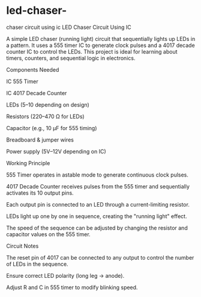 # led-chaser-
chaser circuit using ic
LED Chaser Circuit Using IC

A simple LED chaser (running light) circuit that sequentially lights up LEDs in a pattern. It uses a 555 timer IC to generate clock pulses and a 4017 decade counter IC to control the LEDs. This project is ideal for learning about timers, counters, and sequential logic in electronics.

Components Needed

IC 555 Timer

IC 4017 Decade Counter

LEDs (5–10 depending on design)

Resistors (220–470 Ω for LEDs)

Capacitor (e.g., 10 µF for 555 timing)

Breadboard & jumper wires

Power supply (5V–12V depending on IC)

Working Principle

555 Timer operates in astable mode to generate continuous clock pulses.

4017 Decade Counter receives pulses from the 555 timer and sequentially activates its 10 output pins.

Each output pin is connected to an LED through a current-limiting resistor.

LEDs light up one by one in sequence, creating the "running light" effect.

The speed of the sequence can be adjusted by changing the resistor and capacitor values on the 555 timer.

Circuit Notes

The reset pin of 4017 can be connected to any output to control the number of LEDs in the sequence.

Ensure correct LED polarity (long leg → anode).

Adjust R and C in 555 timer to modify blinking speed.
